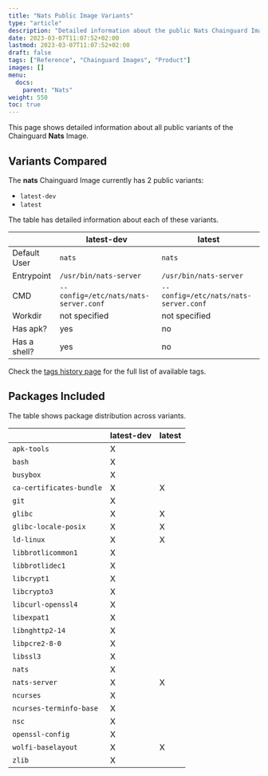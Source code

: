 ```yaml
---
title: "Nats Public Image Variants"
type: "article"
description: "Detailed information about the public Nats Chainguard Image variants"
date: 2023-03-07T11:07:52+02:00
lastmod: 2023-03-07T11:07:52+02:00
draft: false
tags: ["Reference", "Chainguard Images", "Product"]
images: []
menu:
  docs:
    parent: "Nats"
weight: 550
toc: true
---
```


This page shows detailed information about all public variants of the Chainguard **Nats** Image.

## Variants Compared
The **nats** Chainguard Image currently has 2 public variants: 

- `latest-dev`
- `latest`

The table has detailed information about each of these variants.

|              | latest-dev                            | latest                                |
|--------------|---------------------------------------|---------------------------------------|
| Default User | `nats`                                | `nats`                                |
| Entrypoint   | `/usr/bin/nats-server`                | `/usr/bin/nats-server`                |
| CMD          | `--config=/etc/nats/nats-server.conf` | `--config=/etc/nats/nats-server.conf` |
| Workdir      | not specified                         | not specified                         |
| Has apk?     | yes                                   | no                                    |
| Has a shell? | yes                                   | no                                    |

Check the [tags history page](/chainguard/chainguard-images/reference/nats/tags_history/) for the full list of available tags.

## Packages Included
The table shows package distribution across variants.

|                          | latest-dev | latest |
|--------------------------|------------|--------|
| `apk-tools`              | X          |        |
| `bash`                   | X          |        |
| `busybox`                | X          |        |
| `ca-certificates-bundle` | X          | X      |
| `git`                    | X          |        |
| `glibc`                  | X          | X      |
| `glibc-locale-posix`     | X          | X      |
| `ld-linux`               | X          | X      |
| `libbrotlicommon1`       | X          |        |
| `libbrotlidec1`          | X          |        |
| `libcrypt1`              | X          |        |
| `libcrypto3`             | X          |        |
| `libcurl-openssl4`       | X          |        |
| `libexpat1`              | X          |        |
| `libnghttp2-14`          | X          |        |
| `libpcre2-8-0`           | X          |        |
| `libssl3`                | X          |        |
| `nats`                   | X          |        |
| `nats-server`            | X          | X      |
| `ncurses`                | X          |        |
| `ncurses-terminfo-base`  | X          |        |
| `nsc`                    | X          |        |
| `openssl-config`         | X          |        |
| `wolfi-baselayout`       | X          | X      |
| `zlib`                   | X          |        |
